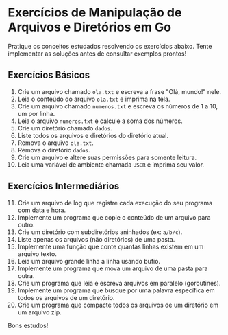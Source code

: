 # Exercícios de Manipulação de Arquivos e Diretórios em Go

Pratique os conceitos estudados resolvendo os exercícios abaixo. Tente implementar as soluções antes de consultar exemplos prontos!

## Exercícios Básicos

1. Crie um arquivo chamado `ola.txt` e escreva a frase "Olá, mundo!" nele.
2. Leia o conteúdo do arquivo `ola.txt` e imprima na tela.
3. Crie um arquivo chamado `numeros.txt` e escreva os números de 1 a 10, um por linha.
4. Leia o arquivo `numeros.txt` e calcule a soma dos números.
5. Crie um diretório chamado `dados`.
6. Liste todos os arquivos e diretórios do diretório atual.
7. Remova o arquivo `ola.txt`.
8. Remova o diretório `dados`.
9. Crie um arquivo e altere suas permissões para somente leitura.
10. Leia uma variável de ambiente chamada `USER` e imprima seu valor.

## Exercícios Intermediários

11. Crie um arquivo de log que registre cada execução do seu programa com data e hora.
12. Implemente um programa que copie o conteúdo de um arquivo para outro.
13. Crie um diretório com subdiretórios aninhados (ex: `a/b/c`).
14. Liste apenas os arquivos (não diretórios) de uma pasta.
15. Implemente uma função que conte quantas linhas existem em um arquivo texto.
16. Leia um arquivo grande linha a linha usando bufio.
17. Implemente um programa que mova um arquivo de uma pasta para outra.
18. Crie um programa que leia e escreva arquivos em paralelo (goroutines).
19. Implemente um programa que busque por uma palavra específica em todos os arquivos de um diretório.
20. Crie um programa que compacte todos os arquivos de um diretório em um arquivo zip.

Bons estudos! 